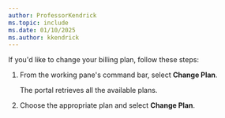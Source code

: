 ```yaml
---
author: ProfessorKendrick
ms.topic: include
ms.date: 01/10/2025
ms.author: kkendrick
---
```

If you'd like to change your billing plan, follow these steps:

1. From the working pane's command bar, select **Change Plan**.

     The portal retrieves all the available plans.

1. Choose the appropriate plan and select **Change Plan**.  